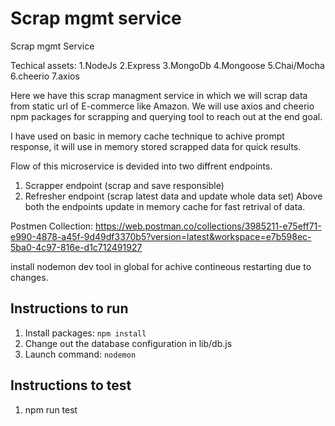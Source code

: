 # Scrap mgmt service

Scrap mgmt Service

Techical assets:
1.NodeJs
2.Express
3.MongoDb
4.Mongoose
5.Chai/Mocha
6.cheerio
7.axios

Here we have this scrap managment service in which we will scrap data from static url of E-commerce like Amazon.
We will use axios and cheerio npm packages for scrapping and querying tool to reach out at the end goal.

I have used on basic in memory cache technique to achive prompt response, it will use in memory stored scrapped data for quick results.

Flow of this microservice is devided into two diffrent endpoints.
1. Scrapper endpoint (scrap and save responsible)
2. Refresher endpoint (scrap latest data and update whole data set)
Above both the endpoints update in memory cache for fast retrival of data.

Postmen Collection:
https://web.postman.co/collections/3985211-e75eff71-e990-4878-a45f-9d49df3370b5?version=latest&workspace=e7b598ec-5ba0-4c97-816e-d1c712491927

install nodemon dev tool in global for achive contineous restarting due to changes. 
## Instructions to run
1. Install packages: `npm install`
2. Change out the database configuration in lib/db.js
3. Launch command: `nodemon`

## Instructions to test
1. npm run test
